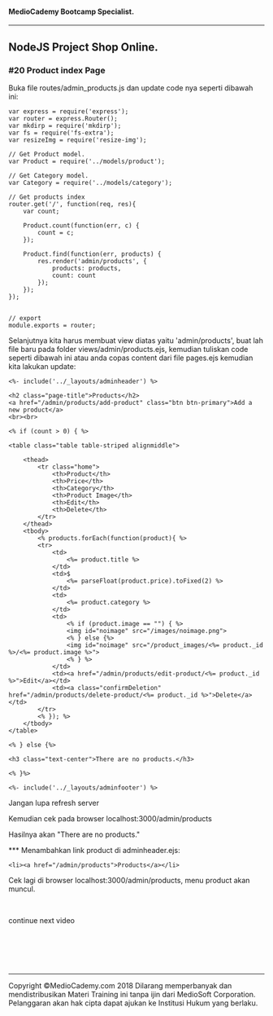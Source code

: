 #### MedioCademy Bootcamp Specialist.

---

## NodeJS Project Shop Online.

### #20 Product index Page

Buka file routes/admin_products.js dan update code nya seperti dibawah ini:

	var express = require('express');
	var router = express.Router();
	var mkdirp = require('mkdirp');
	var fs = require('fs-extra');
	var resizeImg = require('resize-img');

	// Get Product model.
	var Product = require('../models/product');
	
	// Get Category model.
	var Category = require('../models/category');

	// Get products index
	router.get('/', function(req, res){
		var count;
		
		Product.count(function(err, c) {
			count = c;
		});
		
		Product.find(function(err, products) {
			res.render('admin/products', {
				products: products,
				count: count
			});
		});
	});
	
	
	// export
	module.exports = router;

	
Selanjutnya kita harus membuat view diatas yaitu 'admin/products', buat lah file baru pada folder views/admin/products.ejs, kemudian tuliskan code seperti dibawah ini atau anda copas content dari file pages.ejs kemudian kita lakukan update:

	<%- include('../_layouts/adminheader') %>

	<h2 class="page-title">Products</h2>
	<a href="/admin/products/add-product" class="btn btn-primary">Add a new product</a>
	<br><br>

	<% if (count > 0) { %>

	<table class="table table-striped alignmiddle">

		<thead>
			<tr class="home">
				<th>Product</th>
				<th>Price</th>
				<th>Category</th>
				<th>Product Image</th>
				<th>Edit</th>
				<th>Delete</th>
			</tr>
		</thead>
		<tbody>
			<% products.forEach(function(product){ %>
			<tr>
				<td>
					<%= product.title %>
				</td>
				<td>$
					<%= parseFloat(product.price).toFixed(2) %>
				</td>
				<td>
					<%= product.category %>
				</td>
				<td>
					<% if (product.image == "") { %>
					<img id="noimage" src="/images/noimage.png">
					<% } else {%>
					<img id="noimage" src="/product_images/<%= product._id %>/<%= product.image %>">
					<% } %>
				</td>
				<td><a href="/admin/products/edit-product/<%= product._id %>">Edit</a></td>
				<td><a class="confirmDeletion" href="/admin/products/delete-product/<%= product._id %>">Delete</a></td>
			</tr>
			<% }); %>
		</tbody>
	</table>

	<% } else {%>
	
	<h3 class="text-center">There are no products.</h3>
	
	<% }%>

	<%- include('../_layouts/adminfooter') %>	

Jangan lupa refresh server

Kemudian cek pada browser localhost:3000/admin/products

Hasilnya akan "There are no products."

*** Menambahkan link product di adminheader.ejs:

	<li><a href="/admin/products">Products</a></li>

Cek lagi di browser localhost:3000/admin/products, menu product akan muncul.
	
	
	
	

<br>

continue next video

<br><br><br><br>

---

Copyright &copy;MedioCademy.com 2018
Dilarang memperbanyak dan mendistribusikan Materi Training ini tanpa ijin dari MedioSoft Corporation. Pelanggaran akan hak cipta dapat ajukan ke Institusi Hukum yang berlaku.

